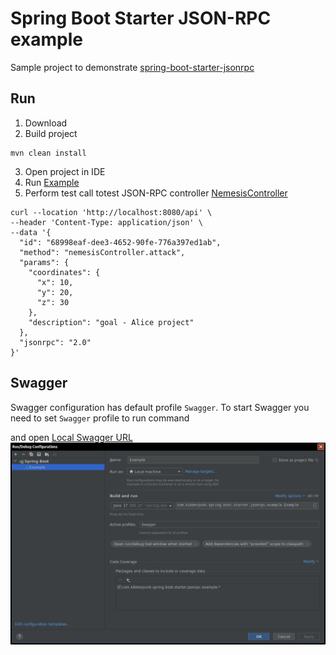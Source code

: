# Spring Boot Starter JSON-RPC example

Sample project to demonstrate [spring-boot-starter-jsonrpc](https://github.com/kibberpunk/spring-boot-starter-jsonrpc)

## Run

1. Download
2. Build project

```shell
mvn clean install
```

3. Open project in IDE
4. Run [Example](/src/main/java/com/kibberpunk/spring/boot/starter/jsonrpc/example/Example.java)
5. Perform test call totest JSON-RPC
   controller [NemesisController](/src/main/java/com/kibberpunk/spring/boot/starter/jsonrpc/example/controller/NemesisController.java)

```shell
curl --location 'http://localhost:8080/api' \
--header 'Content-Type: application/json' \
--data '{
  "id": "68998eaf-dee3-4652-90fe-776a397ed1ab",
  "method": "nemesisController.attack",
  "params": {
    "coordinates": {
      "x": 10,
      "y": 20,
      "z": 30
    },
    "description": "goal - Alice project" 
  },
  "jsonrpc": "2.0"
}'
```

## Swagger

Swagger configuration has default profile `Swagger`. To start Swagger you need to set `Swagger` profile to run command

and open [Local Swagger URL](http://localhost:8080/swagger-ui/index.html)\
![example](/images/Run-Debug%20Configurations_001.jpg "Example")

